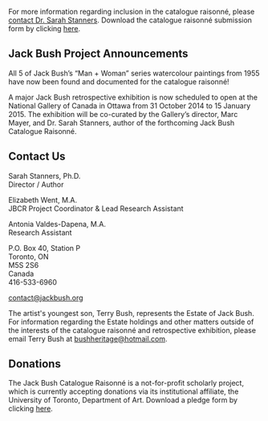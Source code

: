 
For more information regarding inclusion in the catalogue raisonné, please
[contact Dr. Sarah Stanners][1]. Download the catalogue raisonné submission form
by clicking [here][2].


Jack Bush Project Announcements
-------------------------------

All 5 of Jack Bush’s “Man + Woman” series watercolour paintings from 1955 have
now been found and documented for the catalogue raisonné!

A major Jack Bush retrospective exhibition is now scheduled to open at the
National Gallery of Canada in Ottawa from 31 October 2014 to 15 January 2015.
The exhibition will be co-curated by the Gallery’s director, Marc Mayer, and Dr.
Sarah Stanners, author of the forthcoming Jack Bush Catalogue Raisonné.


Contact Us
----------

Sarah Stanners, Ph.D.  
Director / Author

Elizabeth Went, M.A.  
JBCR Project Coordinator & Lead Research Assistant

Antonia Valdes-Dapena, M.A.  
Research Assistant

P.O. Box 40, Station P  
Toronto, ON  
M5S 2S6  
Canada  
416-533-6960  

<contact@jackbush.org>

The artist's youngest son, Terry Bush, represents the Estate of Jack Bush. For
information regarding the Estate holdings and other matters outside of the
interests of the catalogue raisonné and retrospective exhibition, please email
Terry Bush at <bushheritage@hotmail.com>.


Donations
---------

The Jack Bush Catalogue Raisonné is a not-for-profit scholarly project, which is
currently accepting donations via its institutional affiliate, the University of
Toronto, Department of Art.  Download a pledge form by clicking [here][3].




[1]: mailto:stanners@jackbush.org
[2]: /media/forms/JBCR_Submission_Form.pdf
[3]: /media/forms/JBCR_Pledge_Form.doc

